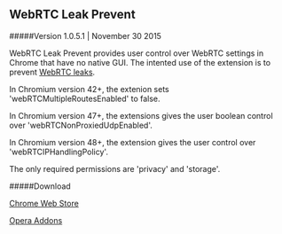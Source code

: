 ## WebRTC Leak Prevent
#####Version 1.0.5.1 | November 30 2015

WebRTC Leak Prevent provides user control over WebRTC settings in Chrome that have no native GUI. The intented use of the extension is to prevent [WebRTC leaks](https://diafygi.github.io/webrtc-ips/).

In Chromium version 42+, the extenion sets 'webRTCMultipleRoutesEnabled' to false.

In Chromium version 47+, the extensions gives  the user boolean control over 'webRTCNonProxiedUdpEnabled'.

In Chromium version 48+, the extension gives the user control over 'webRTCIPHandlingPolicy'.

The only required permissions are 'privacy' and 'storage'.

#####Download

[Chrome Web Store](https://chrome.google.com/webstore/detail/webrtc-leak-prevent/eiadekoaikejlgdbkbdfeijglgfdalml)

[Opera Addons](https://addons.opera.com/en/extensions/details/webrtc-leak-prevent/)
